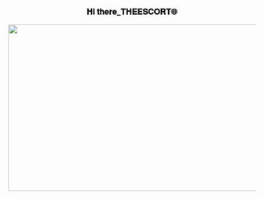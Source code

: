 <div align="center">

### 𝐇𝐢 𝐭𝐡𝐞𝐫𝐞_𝐓𝐇𝐄𝐄𝐒𝐂𝐎𝐑𝐓🌐

<img src="https://user-images.githubusercontent.com/104603242/210105010-b8cb6c3b-f20c-44cd-ba74-26855c9eec1a.svg" width="600" height="339"></img>

<!--
**the-escort/the-escort** is a ✨ _special_ ✨ repository because its `README.md` (this file) appears on your GitHub profile.

Here are some ideas to get you started:

- 🔭 I’m currently working on ...
- 🌱 I’m currently learning ...
- 👯 I’m looking to collaborate on ...
- 🤔 I’m looking for help with ...
- 💬 Ask me about ...
- 📫 How to reach me: ...
- 😄 Pronouns: ...
- ⚡ Fun fact: ...
-->

</div>
